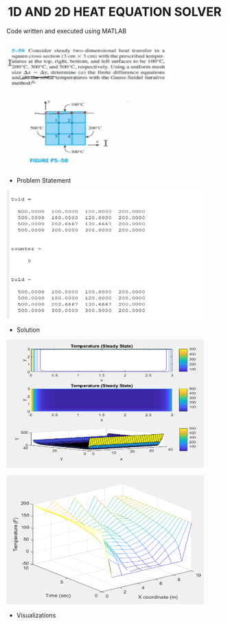 <div align="center">

  <h1 align="center">1D AND 2D HEAT EQUATION SOLVER</h1>

</div>

Code written and executed using MATLAB

<p align="left">
  <img width="460" height="300" src="images/pien2.png">
</p>

* Problem Statement

<p align="left">
  <img width="460" height="300" src="images/pien1.PNG">
</p>

* Solution

<p align="left">
  <img width="460" height="300" src="images/pien.PNG">
</p>

<p align="left">
  <img width="460" height="300" src="images/pienpien.PNG">
</p>

* Visualizations
